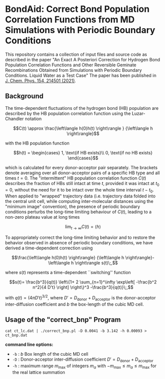 # BondAid: Correct Bond Population Correlation Functions from MD Simulations with Periodic Boundary Conditions

This repository contains a collection of input files and source code as described in the paper "An Exact A Posteriori Correction for Hydrogen Bond Population Correlation Functions and Other Reversible Geminate Recombinations Obtained from Simulations with Periodic Boundary Conditions. Liquid Water as a Test Case" The paper has been published in [J. Chem. Phys. 154, 214501 (2021)](https://www.doi.org/10.1063/5.0053445).

## Background

The time-dependent fluctuations of the hydrogen bond (HB) population are 
described by the HB population correlation function using
the Luzar-Chandler notation
```math
C(t) \approx  \frac{\left\langle h(0)h(t) \right\rangle }
          {\left\langle h \right\rangle}
```
with the HB population function 
```math
h(t) = 
\begin{cases}
1, \text{if HB exists}\\
0, \text{if no HB exists}
\end{cases}
```
which is calculated for every donor-acceptor pair separately. 
The brackets denote averaging over all donor-acceptor pairs 
of a specific HB  type and all times $t=0$. 
The "intermittent" HB population correlation function $C(t)$ 
describes the fraction of HBs still intact at time $t$, 
provided it was intact at $t_{0}=0$, without the need for it 
to be intact over the whole time interval  $t-t_{0}$. 
When applied to "wrapped" trajectory data (i.e. trajectory data folded into the 
central unit cell, while computing inter-molecular distances using the 
"minimum image" convention),
the presence of periodic boundary conditions perturbs the 
long-time limiting behaviour of $C(t)$, leading to 
a non-zero plateau value at long times
```math
\lim_{t\rightarrow\infty}C(t) = \langle h\rangle
```
To appropriately correct the long-time limiting behavior and to
restore the 
behavior observed 
in absence of periodic boundary conditions, we have derived a time-dependent correction
using
```math
\frac{\left\langle h(0)h(t) \right\rangle}
          {\left\langle h \right\rangle}-\left\langle h \right\rangle s(t)\;,
```
where $s(t)$ represents a time-dependent ``switching'' function
```math
s(t)=
\frac{b^3}{q(t)}
\left\{1+
2 \sum_{n=1}^\infty 
\exp\left[
-\frac{b^2 n^2}{4 D't} 
\right]
\right\}^3 -\frac{b^3}{q(t)}\;,
```
with $q(t)=(4\pi D't)^{3/2}$,
where $D'=D_\text{donor}+D_\text{acceptor}$ is the
donor-acceptor inter-diffusion coefficient and $b$ the box-length of the
cubic MD cell. 

## Usage of the "correct_bnp" Program

`cat ct_lc.dat | ./correct_bnp.pl -D 0.0041 -b 3.142 -h 0.00093 > ct_bnp.dat`

**command line options:**
-   `-b` : $b$ Box length of the cubic MD cell
-   `-D` : Donor-acceptor inter-diffusion coefficient $D'=D_\text{donor}+D_\text{acceptor}$
-   `-h` : maximum range $m_\mathrm{max}$ of integers $m_\alpha$  with $-m_\mathrm{max} \leq m_\alpha \leq m_\mathrm{max}$ for the real lattice summation


